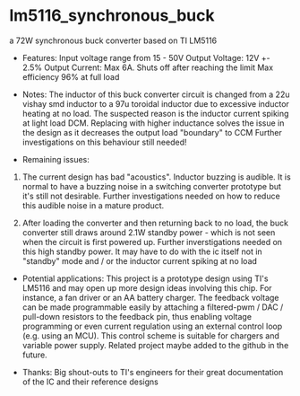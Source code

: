 # lm5116_synchronous_buck
a 72W synchronous buck converter based on TI LM5116

- Features:
Input voltage range from 15 - 50V
Output Voltage: 12V    +- 2.5%
Output Current: Max 6A. Shuts off after reaching the limit
Max efficiency 96% at full load

- Notes:
The inductor of this buck converter circuit is changed from a 22u vishay smd inductor to a 97u toroidal inductor due to excessive inductor heating at no load.
The suspected reason is the inductor current spiking at light load DCM. 
Replacing with higher inductance solves the issue in the design as it decreases the output load "boundary" to CCM
Further investigations on this behaviour still needed!

- Remaining issues:
1. The current design has bad "acoustics". Inductor buzzing is audible. It is normal to have a buzzing noise in a switching converter prototype but it's still not
desirable. Further investigations needed on how to reduce this audible noise in a mature product.

2. After loading the converter and then returning back to no load, the buck converter still draws around 2.1W standby power - which is not seen when the circuit is first
powered up. Further inverstigations needed on this high standby power. It may have to do with the ic itself not in "standby" mode and / or the inductor current spiking
at no load

- Potential applications:
This project is a prototype design using TI's LM5116 and may open up more design ideas involving this chip. For instance, a fan driver or an AA battery charger.
The feedback voltage can be made programmable easily by attaching a filtered-pwm / DAC / pull-down resistors to the feedback pin, thus enabling voltage programming
or even current regulation using an external control loop (e.g. using an MCU). This control scheme is suitable for chargers and variable power supply. Related project 
maybe added to the github in the future.

- Thanks:
Big shout-outs to TI's engineers for their great documentation of the IC and their reference designs
